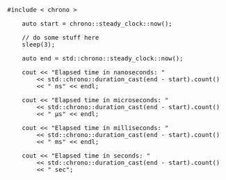 <pre>
#include < chrono >

    auto start = chrono::steady_clock::now();
 
    // do some stuff here
    sleep(3);
    
    auto end = std::chrono::steady_clock::now();
 
    cout << "Elapsed time in nanoseconds: "
        << std::chrono::duration_cast<std::chrono::nanoseconds>(end - start).count()
        << " ns" << endl;
 
    cout << "Elapsed time in microseconds: "
        << std::chrono::duration_cast<std::chrono::microseconds>(end - start).count()
        << " µs" << endl;
 
    cout << "Elapsed time in milliseconds: "
        << std::chrono::duration_cast<std::chrono::milliseconds>(end - start).count()
        << " ms" << endl;
 
    cout << "Elapsed time in seconds: "
        << std::chrono::duration_cast<std::chrono::seconds>(end - start).count()
        << " sec";
</pre>
